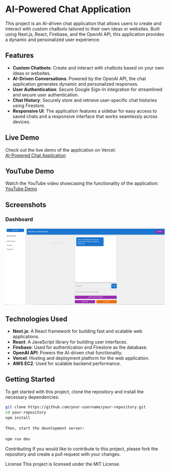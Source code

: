 # AI-Powered Chat Application

This project is an AI-driven chat application that allows users to create and interact with custom chatbots tailored to their own ideas or websites. Built using Next.js, React, Firebase, and the OpenAI API, this application provides a dynamic and personalized user experience.

## Features

- **Custom Chatbots**: Create and interact with chatbots based on your own ideas or websites.
- **AI-Driven Conversations**: Powered by the OpenAI API, the chat application generates dynamic and personalized responses.
- **User Authentication**: Secure Google Sign-In integration for streamlined and secure user authentication.
- **Chat History**: Securely store and retrieve user-specific chat histories using Firestore.
- **Responsive UI**: The application features a sidebar for easy access to saved chats and a responsive interface that works seamlessly across devices.

## Live Demo

Check out the live demo of the application on Vercel:  
[AI-Powered Chat Application](https://ai-chat-jade-nine.vercel.app/)

## YouTube Demo

Watch the YouTube video showcasing the functionality of the application:  
[YouTube Demo](https://youtu.be/CCNY6dp0D5M)

## Screenshots

### Dashboard

![Dashboard Screenshot ](ai-chat-dashboard.PNG)

## Technologies Used

- **Next.js**: A React framework for building fast and scalable web applications.
- **React**: A JavaScript library for building user interfaces.
- **Firebase**: Used for authentication and Firestore as the database.
- **OpenAI API**: Powers the AI-driven chat functionality.
- **Vercel**: Hosting and deployment platform for the web application.
- **AWS EC2**: Used for scalable backend performance.

## Getting Started

To get started with this project, clone the repository and install the necessary dependencies:

```bash
git clone https://github.com/your-username/your-repository.git
cd your-repository
npm install

Then, start the development server:

npm run dev
```

Contributing
If you would like to contribute to this project, please fork the repository and create a pull request with your changes.

License
This project is licensed under the MIT License.
